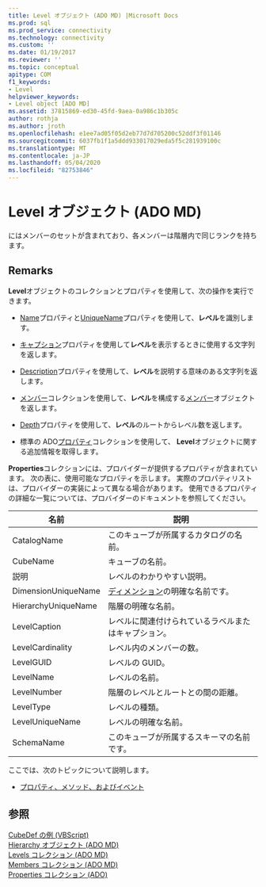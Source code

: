 ```yaml
---
title: Level オブジェクト (ADO MD) |Microsoft Docs
ms.prod: sql
ms.prod_service: connectivity
ms.technology: connectivity
ms.custom: ''
ms.date: 01/19/2017
ms.reviewer: ''
ms.topic: conceptual
apitype: COM
f1_keywords:
- Level
helpviewer_keywords:
- Level object [ADO MD]
ms.assetid: 37815869-ed30-45fd-9aea-0a986c1b305c
author: rothja
ms.author: jroth
ms.openlocfilehash: e1ee7ad05f05d2eb77d7d705200c52ddf3f01146
ms.sourcegitcommit: 6037fb1f1a5ddd933017029eda5f5c281939100c
ms.translationtype: MT
ms.contentlocale: ja-JP
ms.lasthandoff: 05/04/2020
ms.locfileid: "82753846"
---
```

# <a name="level-object-ado-md"></a>Level オブジェクト (ADO MD)
にはメンバーのセットが含まれており、各メンバーは階層内で同じランクを持ちます。  
  
## <a name="remarks"></a>Remarks  
 **Level**オブジェクトのコレクションとプロパティを使用して、次の操作を実行できます。  
  
-   [Name](../../../ado/reference/ado-md-api/name-property-ado-md.md)プロパティと[UniqueName](../../../ado/reference/ado-md-api/uniquename-property-ado-md.md)プロパティを使用して、**レベル**を識別します。  
  
-   [キャプション](../../../ado/reference/ado-md-api/caption-property-ado-md.md)プロパティを使用して**レベル**を表示するときに使用する文字列を返します。  
  
-   [Description](../../../ado/reference/ado-md-api/description-property-ado-md.md)プロパティを使用して、**レベル**を説明する意味のある文字列を返します。  
  
-   [メンバー](../../../ado/reference/ado-md-api/members-collection-ado-md.md)コレクションを使用して、**レベル**を構成する[メンバー](../../../ado/reference/ado-md-api/member-object-ado-md.md)オブジェクトを返します。  
  
-   [Depth](../../../ado/reference/ado-md-api/depth-property-ado-md.md)プロパティを使用して、**レベル**のルートからレベル数を返します。  
  
-   標準の ADO[プロパティ](../../../ado/reference/ado-api/properties-collection-ado.md)コレクションを使用して、 **Level**オブジェクトに関する追加情報を取得します。  
  
 **Properties**コレクションには、プロバイダーが提供するプロパティが含まれています。 次の表に、使用可能なプロパティを示します。 実際のプロパティリストは、プロバイダーの実装によって異なる場合があります。 使用できるプロパティの詳細な一覧については、プロバイダーのドキュメントを参照してください。  
  
|名前|説明|  
|----------|-----------------|  
|CatalogName|このキューブが所属するカタログの名前。|  
|CubeName|キューブの名前。|  
|説明|レベルのわかりやすい説明。|  
|DimensionUniqueName|[ディメンション](../../../ado/reference/ado-md-api/dimension-object-ado-md.md)の明確な名前です。|  
|HierarchyUniqueName|階層の明確な名前。|  
|LevelCaption|レベルに関連付けられているラベルまたはキャプション。|  
|LevelCardinality|レベル内のメンバーの数。|  
|LevelGUID|レベルの GUID。|  
|LevelName|レベルの名前。|  
|LevelNumber|階層のレベルとルートとの間の距離。|  
|LevelType|レベルの種類。|  
|LevelUniqueName|レベルの明確な名前。|  
|SchemaName|このキューブが所属するスキーマの名前です。|  
  
 ここでは、次のトピックについて説明します。  
  
-   [プロパティ、メソッド、およびイベント](../../../ado/reference/ado-md-api/level-object-properties-methods-and-events.md)  
  
## <a name="see-also"></a>参照  
 [CubeDef の例 (VBScript)](../../../ado/reference/ado-md-api/cubedef-example-vbscript.md)   
 [Hierarchy オブジェクト (ADO MD)](../../../ado/reference/ado-md-api/hierarchy-object-ado-md.md)   
 [Levels コレクション (ADO MD)](../../../ado/reference/ado-md-api/levels-collection-ado-md.md)   
 [Members コレクション (ADO MD)](../../../ado/reference/ado-md-api/members-collection-ado-md.md)   
 [Properties コレクション (ADO)](../../../ado/reference/ado-api/properties-collection-ado.md)
